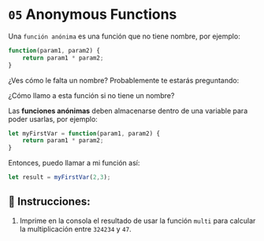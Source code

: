 # `05` Anonymous Functions 

Una `función anónima` es una función que no tiene nombre, por ejemplo:

```js
function(param1, param2) {
    return param1 * param2;
}
```

¿Ves cómo le falta un nombre? Probablemente te estarás preguntando: 

¿Cómo llamo a esta función si no tiene un nombre?

Las **funciones anónimas** deben almacenarse dentro de una variable para poder usarlas, por ejemplo:

```js
let myFirstVar = function(param1, param2) {
    return param1 * param2;
}
```

Entonces, puedo llamar a mi función así:

```js
let result = myFirstVar(2,3);
```

## 📝 Instrucciones:

1. Imprime en la consola el resultado de usar la función `multi` para calcular la multiplicación entre `324234` y `47`.

